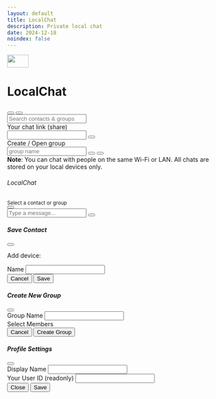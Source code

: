 ```yaml
---
layout: default
title: LocalChat
description: Private local chat
date: 2024-12-18
noindex: false
---
```


<link rel="stylesheet" href="/tools/localchat/assets/css/style.css"/>
<div id="app" class="container-fluid h-100">
    <div class="row h-100">
      <!-- Sidebar -->
      <div id="sideBarCollapse" class="col-md-4 col-lg-3 border-end p-0 sidebar d-md-block">
        <div class="p-3 border-bottom bg-light">
          <div class="d-flex gap-2 align-items-center mb-3">
            <div class="d-flex flex-grow-1 align-items-center">
              <a href="https://www.wikimint.com"><img width="50" height="30" src="/assets/images/wikimint-icon.webp"/></a> <h1 class="fs-4 ms-2 lead fw-normal text-black">LocalChat</h1>
            </div>
            <button class="btn d-none" type="button" data-bs-toggle="collapse" data-bs-target="#sideBarCollapse">
            <i class="bi bi-x-lg text-dark fs-3"></i>
          </button>
           <button id="open-settings" class="btn btn-outline-secondary" title="Settings"><i class="bi bi-gear"></i></button>
          </div>
          <div class="d-flex gap-2">
            <div class="flex-grow-1">
              <input id="search-input" class="form-control d-none" placeholder="Search contacts & groups">
            </div>
            <div>
              <!-- <button id="open-settings" class="btn btn-outline-secondary" title="Settings"><i class="bi bi-gear"></i></button> -->
            </div>
          </div>
          <div class="mt-3">
            <div class="mb-2 small text-muted">Your chat link (share)</div>
            <div class="input-group mb-2">
              <input type="text" id="my-link" class="form-control" readonly>
              <button class="btn btn-outline-secondary" id="copy-my-link"><i class="bi bi-clipboard"></i></button>
            </div>
            <div class="mb-2 small text-muted d-none">Create / Open group</div>
            <div class="input-group d-none">
              <input type="text" id="room-input" class="form-control" placeholder="group name">
              <button class="btn btn-outline-secondary" id="open-room"><i class="bi bi-people"></i></button>
              <button class="btn btn-outline-primary" id="new-group-btn" title="New Group"><i class="bi bi-plus-lg"></i></button>
            </div>
          </div>
        </div>
        <div class="p-3 flex-grow-1 overflow-auto">
          <div id="sidebar-list" class="list-group"></div>
        </div>
        <div class="p-3 small text-muted border-top">
          <strong>Note</strong>: You can chat with people on the same Wi-Fi or LAN. All chats are stored on your local devices only.
        </div>
      </div>
      <!-- Chat panel -->
      <div class="col-md-8 col-lg-9 p-0">
        <div class="d-flex align-items-center px-3 py-2 border-bottom bg-light">
          <div class="avatar-circle me-2"></div>
          <div class="flex-grow-1">
            <h6 id="chat-title" class="mb-0">LocalChat</h6>
            <small id="chat-sub" class="text-muted d-none">Select a contact or group</small>
            <div id="typing-line" class="typing-indicator d-none"></div>
            <small id="status"></small>
          </div>
          <div class="text-end d-none">
            <small id="peer-status" class="text-muted"></small>
          </div>
          <button class="btn d-md-none" type="button" data-bs-toggle="collapse" data-bs-target="#sideBarCollapse">
            <i class="bi bi-x-lg text-dark fs-3"></i>
          </button>
        </div>
        <div id="chat-messages" class="flex-grow-1 overflow-auto p-3 bg-white"></div>
        <div class="px-3 py-2 border-top bg-light">
          <div class="input-group">
            <input type="text" id="message-input" class="form-control" placeholder="Type a message...">
            <button id="send-btn" class="btn btn-primary"><i class="bi bi-send"></i></button>
          </div>
        </div>
      </div>
    </div>
  </div>

  <!-- Save Contact Modal -->
  <div class="modal fade" id="saveContactModal" tabindex="-1" aria-hidden="true">
    <div class="modal-dialog">
      <form id="save-contact-form" class="modal-content">
        <div class="modal-header">
          <h5 class="modal-title">Save Contact</h5>
          <button type="button" class="btn-close" data-bs-dismiss="modal"></button>
        </div>
        <div class="modal-body">
          <p>Add device: <code id="link-uuid-display"></code></p>
          <div class="mb-3">
            <label class="form-label">Name</label>
            <input type="text" id="contact-name" class="form-control" required>
          </div>
        </div>
        <div class="modal-footer">
          <button class="btn btn-secondary" type="button" data-bs-dismiss="modal">Cancel</button>
          <button class="btn btn-primary" type="submit">Save</button>
        </div>
      </form>
    </div>
  </div>

  <!-- New Group Modal -->
  <div class="modal fade" id="newGroupModal" tabindex="-1" aria-hidden="true">
    <div class="modal-dialog">
      <form id="new-group-form" class="modal-content">
        <div class="modal-header">
          <h5 class="modal-title">Create New Group</h5>
          <button type="button" class="btn-close" data-bs-dismiss="modal"></button>
        </div>
        <div class="modal-body">
          <div class="mb-3">
            <label class="form-label">Group Name</label>
            <input type="text" id="group-name" class="form-control" required>
          </div>
          <div class="mb-2">Select Members</div>
          <div id="modal-contact-list" class="list-group" style="max-height:320px; overflow:auto;"></div>
        </div>
        <div class="modal-footer">
          <button class="btn btn-secondary" data-bs-dismiss="modal" type="button">Cancel</button>
          <button class="btn btn-primary" id="create-group-btn" type="submit">Create Group</button>
        </div>
      </form>
    </div>
  </div>

  <!-- Settings Modal -->
  <div class="modal fade" id="settingsModal" tabindex="-1" aria-hidden="true">
    <div class="modal-dialog">
      <form id="settings-form" class="modal-content">
        <div class="modal-header">
          <h5 class="modal-title">Profile Settings</h5>
          <button type="button" class="btn-close" data-bs-dismiss="modal"></button>
        </div>
        <div class="modal-body">
          <div class="mb-3">
            <label class="form-label">Display Name</label>
            <input type="text" id="my-name" class="form-control">
          </div>
          <div class="mb-3 d-none">
            <label class="form-label">Your User ID (readonly)</label>
            <input type="text" id="my-uuid" class="form-control" readonly>
          </div>
        </div>
        <div class="modal-footer">
          <button class="btn btn-secondary" data-bs-dismiss="modal" type="button">Close</button>
          <button class="btn btn-primary" type="submit">Save</button>
        </div>
      </form>
    </div>
  </div>

<div class="d-none">
<!-- hidden audio element -->
<audio id="msgSent" preload="auto" style="display:none;">
  <source src="/tools/localchat/assets/audio/ms.mp3" type="audio/mpeg">
</audio>

<!-- hidden audio element -->
<audio id="msgReceived" preload="auto" style="display:none;">
  <source src="/tools/localchat/assets/audio/mr.mp3" type="audio/mpeg">
</audio>

</div>
<!-- dependencies -->
<script src="https://unpkg.com/dexie@3.2.4/dist/dexie.min.js"></script>
<script src="https://unpkg.com/peerjs@1.5.2/dist/peerjs.min.js"></script>

<script src="/tools/localchat/assets/js/server.js"></script>
